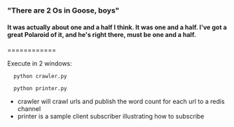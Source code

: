### "There are 2 Os in Goose, boys"
#### It was actually about one and a half I think. It was one and a half. I've got a great Polaroid of it, and he's right there, must be one and a half. 
============

Execute in 2 windows:

``` shell
  python crawler.py
```

``` shell
  python printer.py
```

* crawler will crawl urls and publish the word count for each url to a redis channel
* printer is a sample client subscriber illustrating how to subscribe
